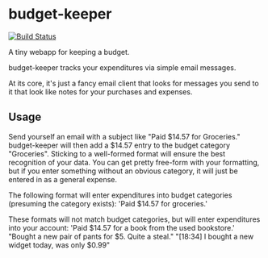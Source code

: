 budget-keeper
=============

[![Build Status](https://secure.travis-ci.org/cnelsonsic/budget-keeper.png?branch=master)](http://travis-ci.org/cnelsonsic/budget-keeper)

A tiny webapp for keeping a budget.

budget-keeper tracks your expenditures via simple email messages.

At its core, it's just a fancy email client that looks for messages
you send to it that look like notes for your purchases and expenses.


Usage
-----

Send yourself an email with a subject like "Paid $14.57 for Groceries."
budget-keeper will then add a $14.57 entry to the budget category "Groceries".
Sticking to a well-formed format will ensure the best recognition of your data.
You can get pretty free-form with your formatting, but if you enter something
without an obvious category, it will just be entered in as a general expense.

The following format will enter expenditures into budget categories (presuming the category exists):
'Paid $14.57 for groceries.'

These formats will not match budget categories, but will enter expenditures into your account:
'Paid $14.57 for a book from the used bookstore.'
"Bought a new pair of pants for $5. Quite a steal."
"[18:34] <joe> I bought a new widget today, was only $0.99"

